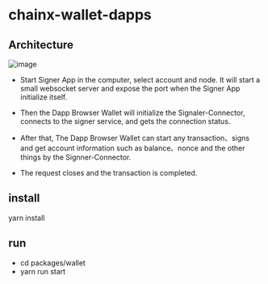 # chainx-wallet-dapps

## Architecture

![image](https://github.com/chainx-org/chainx-wallet-dapps/tree/feature/document/images/architecture.jpg)

- Start Signer App in the computer, select account and node. It will start a small websocket server and expose the port when the Signer App initialize itself.
- Then the Dapp Browser Wallet will initialize the Signaler-Connector, connects to the signer service, and gets the connection status.

- After that, The Dapp Browser Wallet can start any transaction、signs and get account information such as balance、nonce and the other things by the Signner-Connector.
- The request closes and the transaction is completed.

## install

yarn install

## run

- cd packages/wallet
- yarn run start
